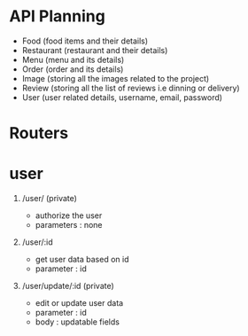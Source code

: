 # API Planning
- Food (food items and their details)
- Restaurant (restaurant and their details)
- Menu (menu and its details)
- Order (order and its details)
- Image (storing all the images related to the project)
- Review (storing all the list of reviews i.e dinning or delivery)
- User (user related details, username, email, password)

# Routers 

# user
 1. /user/    (private)
    - authorize the user
    - parameters : none

 2. /user/:id  
    - get user data based on id
    - parameter : id

 3. /user/update/:id    (private)
    - edit or update user data
    - parameter : id
    - body : updatable fields
